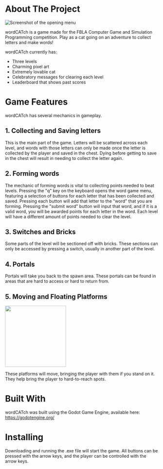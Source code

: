 # About The Project


![Screenshot of the opening menu](https://user-images.githubusercontent.com/74633059/222609268-2c42362e-1568-4982-af53-ed3d0c0ce727.png)


wordCATch is a game made for the FBLA Computer Game and Simulation Programming competition. Play as a cat going on an adventure to collect letters and make words! 

wordCATch currently has:

- Three levels
- Charming pixel art
- Extremely lovable cat
- Celebratory messages for clearing each level
- Leaderboard that shows past scores

# Game Features

wordCATch has several mechanics in gameplay. 

## 1. Collecting and Saving letters
This is the main part of the game. Letters will be scattered across each level, and words with those letters can only be made once the letter is collected by the player and saved in the chest. Dying before getting to save in the chest will result in needing to collect the letter again.

## 2. Forming words
The mechanic of forming words is vital to collecting points needed to beat levels. Pressing the "q" key on the keyboard opens the word game menu, featuring a selection of buttons for each  letter that has been collected and saved. Pressing each button will add that letter to the "word" that you are forming. Pressing the "submit word" button will input that word, and if it is a valid word, you will be awarded points for each letter in the word. Each level will have a different amount of points needed to clear the level. 

## 3. Switches and Bricks
Some parts of the level will be sectioned off with bricks. These sections can only be accessed by pressing a switch, usually in another part of the level. 

## 4. Portals
Portals will take you back to the spawn area. These portals can be found in areas that are hard to access or hard to return from.

## 5. Moving and Floating Platforms

<img src="https://user-images.githubusercontent.com/74633059/222982488-3b85c21a-efd1-44bb-ab44-9fb548b73a4d.pn" height="200">

These platforms will move, bringing the player with them if you stand on it. They help bring the player to hard-to-reach spots.

# Built With

wordCATch was built using the Godot Game Engine, available here: https://godotengine.org/

# Installing

Downloading and running the .exe file will start the game. All buttons can be pressed with the arrow keys, and the player can be controlled with the arrow keys.

